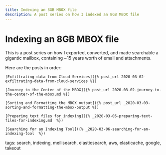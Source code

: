 ```yaml
---
title: Indexing an 8GB MBOX file
description: A post series on how I indexed an 8GB MBOX file
---
```


# Indexing an 8GB MBOX file

This is a post series on how I exported, converted, and made searchable a
gigantic mailbox, containing ~15 years worth of email and attachments.

Here are the posts in order:

```
[Exfiltrating data from Cloud Services]({% post_url 2020-03-02-exfiltrating-data-from-cloud-services %})

[Journey to the Center of the MBOX]({% post_url 2020-03-02-journey-to-the-center-of-the-mbox.md %})

[Sorting and Formatting the MBOX output]({% post_url _2020-03-03-sorting-and-formatting-the-mbox-output %})

[Preparing text files for indexing]({% _2020-03-05-preparing-text-files-for-indexing.md  %})

[Searching for an Indexing Tool]({% _2020-03-06-searching-for-an-indexing-tool  %})
```

tags: search, indexing, meilisearch, elasticsearch, aws, elasticache, google, takeout